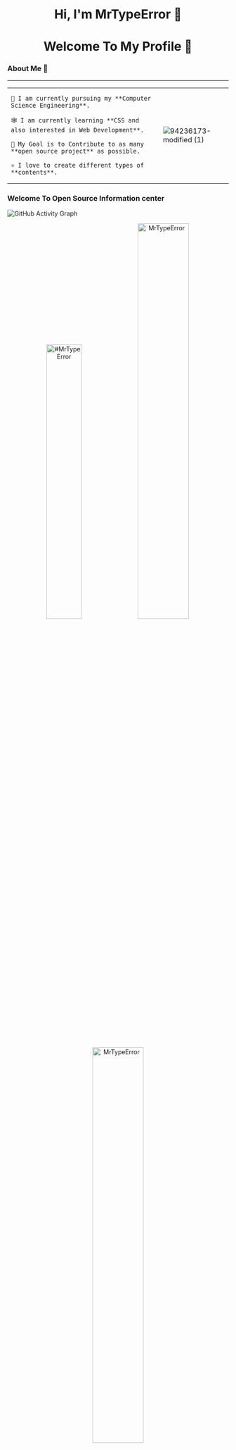
<h1 align="center"> Hi, I'm MrTypeError 👋</h1>


<h1 align="center"> Welcome To My Profile 👋</h1> 


### About Me 🎉
-------------------------------------------------------------------------------------

<table>
<tr>
  <td valign="center">
 
    🎉 I am currently pursuing my **Computer Science Engineering**.
    
    🕸️ I am currently learning **CSS and also interested in Web Development**.

    🎯 My Goal is to Contribute to as many **open source project** as possible.
    
    ⚛️ I love to create different types of **contents**.
<td>

    
   ![94236173-modified (1)](https://user-images.githubusercontent.com/94236173/152778077-23847102-5d66-4ec1-894c-acba9f9c0cc1.png)
  </td>

</tr>
</table>


### Welcome To Open Source Information center


![GitHub Activity Graph](https://activity-graph.herokuapp.com/graph?username=MrTypeError&theme=dracula&hide_border=true)


<p align="center">
<img width="40%" src="https://github-readme-stats.vercel.app/api/top-langs?username=MrTypeError&show_icons=true&theme=dracula&title_color=ff8000&text_color=ffffff&bg_color=6a6a6a&locale=en&layout=compact&hide_border=true" alt="#MrTypeError" border-radus="10%" /> 
<img width="48%" src="https://github-readme-stats.vercel.app/api?username=MrTypeError&show_icons=true&theme=dracula&title_color=ff8000&text_color=ffffff&bg_color=6a6a6a&locale=en&hide_border=true" alt="MrTypeError" />
<img width="48%" src="https://github-readme-streak-stats.herokuapp.com/?user=MrTypeError&theme=highcontrast&hide_border=true" alt="MrTypeError" />
</p>
